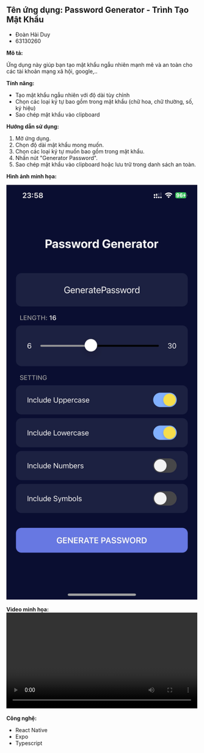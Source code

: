 ## Tên ứng dụng: Password Generator - Trình Tạo Mật Khẩu

-   Đoàn Hải Duy
-   63130260

**Mô tả:**

Ứng dụng này giúp bạn tạo mật khẩu ngẫu nhiên mạnh mẽ và an toàn cho các tài khoản mạng xã hội, google,..

**Tính năng:**

-   Tạo mật khẩu ngẫu nhiên với độ dài tùy chỉnh
-   Chọn các loại ký tự bao gồm trong mật khẩu (chữ hoa, chữ thường, số, ký hiệu)
-   Sao chép mật khẩu vào clipboard

**Hướng dẫn sử dụng:**

1. Mở ứng dụng.
2. Chọn độ dài mật khẩu mong muốn.
3. Chọn các loại ký tự muốn bao gồm trong mật khẩu.
4. Nhấn nút "Generator Password".
5. Sao chép mật khẩu vào clipboard hoặc lưu trữ trong danh sách an toàn.

**Hình ảnh minh họa:**

<img src="./assets/images/screenshot.jpg" alt="Ảnh màn hình" width="500">

**Video minh họa:**
<video controls width="500">

  <source src="https://firebasestorage.googleapis.com/v0/b/snap-share-78f51.appspot.com/o/post%2F%C4%90o%C3%A0n%20H%E1%BA%A3i%20Duy%2F66911183-7ace-4e18-8ba7-67b6ebdf056f%2Fapp.mp466911183-7ace-4e18-8ba7-67b6ebdf056f?alt=media&token=d0b846c0-6a7b-419d-9f73-024e51caf0a6" type="video/mp4">
</video>

**Công nghệ:**

-   React Native
-   Expo
-   Typescript
